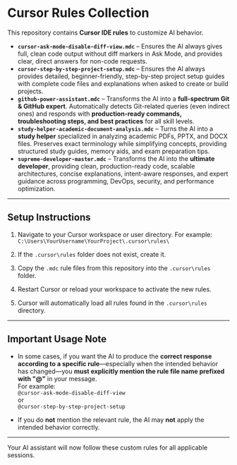 # Cursor Rules Collection

This repository contains **Cursor IDE rules** to customize AI behavior.

- **`cursor-ask-mode-disable-diff-view.mdc`** – Ensures the AI always gives full, clean code output without diff markers in Ask Mode, and provides clear, direct answers for non-code requests.  
- **`cursor-step-by-step-project-setup.mdc`** – Ensures the AI always provides detailed, beginner-friendly, step-by-step project setup guides with complete code files and explanations when asked to create or build projects.  
- **`github-power-assistant.mdc`** – Transforms the AI into a **full-spectrum Git & GitHub expert**. Automatically detects Git-related queries (even indirect ones) and responds with **production-ready commands, troubleshooting steps, and best practices** for all skill levels.  
- **`study-helper-academic-document-analysis.mdc`** – Turns the AI into a **study helper** specialized in analyzing academic PDFs, PPTX, and DOCX files. Preserves exact terminology while simplifying concepts, providing structured study guides, memory aids, and exam preparation tips.
- **`supreme-developer-master.mdc`** – Transforms the AI into the **ultimate developer**, providing clean, production-ready code, scalable architectures, concise explanations, intent-aware responses, and expert guidance across programming, DevOps, security, and performance optimization.  

---

## Setup Instructions

1. Navigate to your Cursor workspace or user directory. For example:  
   `C:\Users\YourUsername\YourProject\.cursor\rules\`

2. If the `.cursor\rules` folder does not exist, create it.

3. Copy the `.mdc` rule files from this repository into the `.cursor\rules` folder.

4. Restart Cursor or reload your workspace to activate the new rules.

5. Cursor will automatically load all rules found in the `.cursor\rules` directory.

---

## Important Usage Note

- In some cases, if you want the AI to produce the **correct response according to a specific rule**—especially when the intended behavior has changed—you **must explicitly mention the rule file name prefixed with "@"** in your message.  
  For example:  
  `@cursor-ask-mode-disable-diff-view`  
  or  
  `@cursor-step-by-step-project-setup`

- If you do **not** mention the relevant rule, the AI may **not** apply the intended behavior correctly.

---

Your AI assistant will now follow these custom rules for all applicable sessions.
